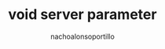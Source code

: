 ---
title: void server parameter
description: void server parameter for Azure Database for PostgreSQL - Flexible Server.
ms.service: azure-database-postgresql
ms.subservice: flexible-server
ms.topic: include
ms.date: 09/13/2024
author: nachoalonsoportillo
ms.author: ialonso
zone_pivot_groups: postgresql-server-version
---